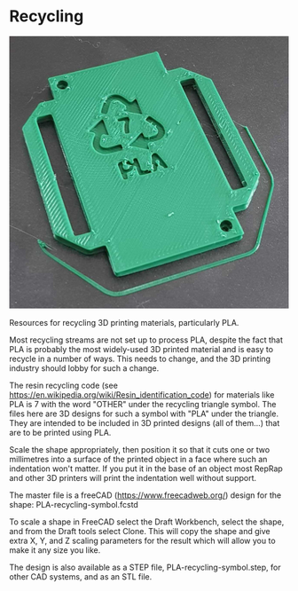 # Recycling

![Example](test-piece.jpg)

Resources for recycling 3D printing materials, particularly PLA.

Most recycling streams are not set up to process PLA, despite the fact that PLA is probably the most widely-used 3D printed material and is easy to recycle in a number of ways.  This needs to change, and the 3D printing industry should lobby for such a change.

The resin recycling code (see https://en.wikipedia.org/wiki/Resin_identification_code) for materials like PLA is 7 with the word "OTHER" under the recycling triangle symbol.  The files here are 3D designs for such a symbol with "PLA" under the triangle.  They are intended to be included in 3D printed designs (all of them...) that are to be printed using PLA.

Scale the shape appropriately, then position it so that it cuts one or two millimetres into a surface of the printed object in a face where such an indentation won't matter.  If you put it in the base of an object most RepRap and other 3D printers will print the indentation well without support.

The master file is a freeCAD (https://www.freecadweb.org/) design for the shape: PLA-recycling-symbol.fcstd

To scale a shape in FreeCAD select the Draft Workbench, select the shape, and from the Draft tools select Clone.  This will copy the shape and give extra X, Y, and Z scaling parameters for the result which will allow you to make it any size you like.

The design is also available as a STEP file, PLA-recycling-symbol.step, for other CAD systems, and as an STL file.

